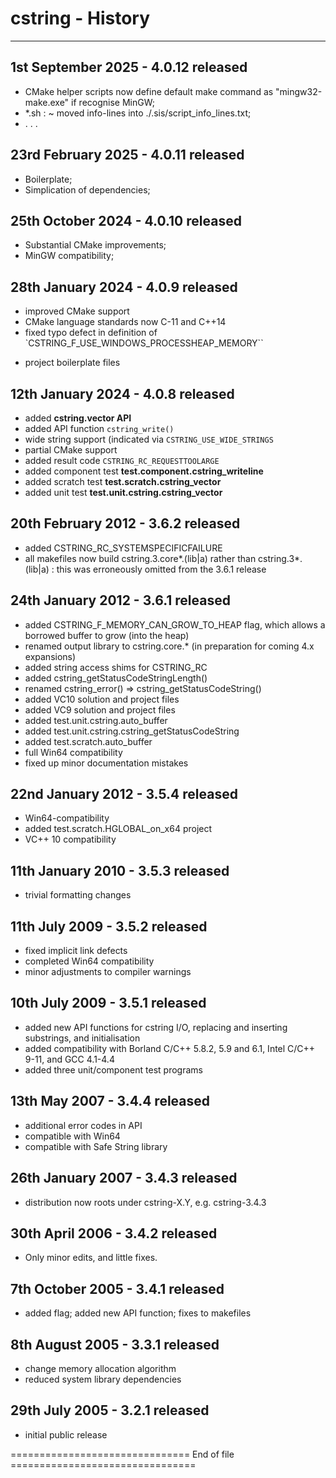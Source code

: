 # cstring - History <!-- omit in toc -->


----


1st September 2025 - 4.0.12 released
------------------------------------

 * CMake helper scripts now define default make command as "mingw32-make.exe" if recognise MinGW;
 * *.sh : ~ moved info-lines into ./.sis/script_info_lines.txt;
 * . . .


23rd February 2025 - 4.0.11 released
------------------------------------

 * Boilerplate;
 * Simplication of dependencies;


25th October 2024 - 4.0.10 released
-----------------------------------

 * Substantial CMake improvements;
 * MinGW compatibility;


28th January 2024 - 4.0.9 released
-----------------------------------

 * improved CMake support
 * CMake language standards now C-11 and C++14
 * fixed typo defect in definition of `CSTRING_F_USE_WINDOWS_PROCESSHEAP_MEMORY``
 + project boilerplate files


12th January 2024 - 4.0.8 released
-----------------------------------

 * added **cstring.vector API**
 * added API function `cstring_write()`
 * wide string support (indicated via `CSTRING_USE_WIDE_STRINGS`
 * partial CMake support
 * added result code `CSTRING_RC_REQUESTTOOLARGE`
 * added component test **test.component.cstring_writeline**
 * added scratch test **test.scratch.cstring_vector**
 * added unit test **test.unit.cstring.cstring_vector**


20th February 2012 - 3.6.2 released
-----------------------------------

 * added CSTRING_RC_SYSTEMSPECIFICFAILURE
 * all makefiles now build cstring.3.core*.(lib|a) rather than cstring.3*.(lib|a) : this was erroneously omitted from the 3.6.1 release


24th January 2012 - 3.6.1 released
-----------------------------------

 * added CSTRING_F_MEMORY_CAN_GROW_TO_HEAP flag, which allows a borrowed buffer to grow (into the heap)
 * renamed output library to cstring.core.* (in preparation for coming 4.x expansions)
 * added string access shims for CSTRING_RC
 * added cstring_getStatusCodeStringLength()
 * renamed cstring_error() => cstring_getStatusCodeString()
 * added VC10 solution and project files
 * added VC9 solution and project files
 * added test.unit.cstring.auto_buffer
 * added test.unit.cstring.cstring_getStatusCodeString
 * added test.scratch.auto_buffer
 * full Win64 compatibility
 * fixed up minor documentation mistakes


22nd January 2012 - 3.5.4 released
----------------------------------

 * Win64-compatibility
 * added test.scratch.HGLOBAL_on_x64 project
 * VC++ 10 compatibility


11th January 2010 - 3.5.3 released
----------------------------------

 * trivial formatting changes


11th July 2009 - 3.5.2 released
-------------------------------

 * fixed implicit link defects
 * completed Win64 compatibility
 * minor adjustments to compiler warnings


10th July 2009 - 3.5.1 released
-------------------------------

 * added new API functions for cstring I/O, replacing and inserting substrings, and initialisation
 * added compatibility with Borland C/C++ 5.8.2, 5.9 and 6.1, Intel C/C++ 9-11, and GCC 4.1-4.4
 * added three unit/component test programs


13th May 2007 - 3.4.4 released
------------------------------

 * additional error codes in API
 * compatible with Win64
 * compatible with Safe String library


26th January 2007 - 3.4.3 released
----------------------------------

 * distribution now roots under cstring-X.Y, e.g. cstring-3.4.3


30th April 2006 - 3.4.2 released
--------------------------------

 * Only minor edits, and little fixes.


7th October 2005 - 3.4.1 released
---------------------------------

 * added flag; added new API function; fixes to makefiles


8th August 2005 - 3.3.1 released
--------------------------------

 * change memory allocation algorithm
 * reduced system library dependencies


29th July 2005 - 3.2.1 released
-------------------------------

 * initial public release


=============================== End of file ================================
